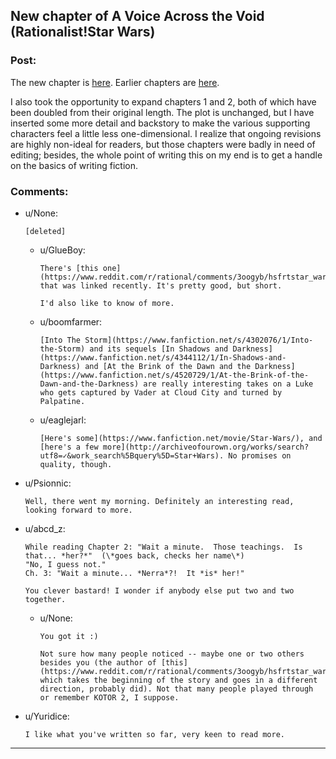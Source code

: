 ## New chapter of A Voice Across the Void (Rationalist!Star Wars)

### Post:

The new chapter is [here](http://zoltanberrigomo.tumblr.com/post/133818185152/ch-6-an-opportunity). Earlier chapters are [here](http://zoltanberrigomo.tumblr.com/post/133818575647/a-voice-across-the-void). 

I also took the opportunity to expand chapters 1 and 2, both of which have been doubled from their original length. The plot is unchanged, but I have inserted some more detail and backstory to make the various supporting characters feel a little less one-dimensional. I realize that ongoing revisions are highly non-ideal for readers, but those chapters were badly in need of editing; besides, the whole point of writing this on my end is to get a handle on the basics of writing fiction. 

### Comments:

- u/None:
  ```
  [deleted]
  ```

  - u/GlueBoy:
    ```
    There's [this one](https://www.reddit.com/r/rational/comments/3oogyb/hsfrtstar_wars_au_timeless_warrior/) that was linked recently. It's pretty good, but short. 

    I'd also like to know of more.
    ```

  - u/boomfarmer:
    ```
    [Into The Storm](https://www.fanfiction.net/s/4302076/1/Into-the-Storm) and its sequels [In Shadows and Darkness](https://www.fanfiction.net/s/4344112/1/In-Shadows-and-Darkness) and [At the Brink of the Dawn and the Darkness](https://www.fanfiction.net/s/4520729/1/At-the-Brink-of-the-Dawn-and-the-Darkness) are really interesting takes on a Luke who gets captured by Vader at Cloud City and turned by Palpatine.
    ```

  - u/eaglejarl:
    ```
    [Here's some](https://www.fanfiction.net/movie/Star-Wars/), and [here's a few more](http://archiveofourown.org/works/search?utf8=✓&work_search%5Bquery%5D=Star+Wars). No promises on quality, though.
    ```

- u/Psionnic:
  ```
  Well, there went my morning. Definitely an interesting read, looking forward to more.
  ```

- u/abcd_z:
  ```
  While reading Chapter 2: "Wait a minute.  Those teachings.  Is that... *her?*"  (\*goes back, checks her name\*)  
  "No, I guess not."  
  Ch. 3: "Wait a minute... *Nerra*?!  It *is* her!"  

  You clever bastard! I wonder if anybody else put two and two together.
  ```

  - u/None:
    ```
    You got it :) 

    Not sure how many people noticed -- maybe one or two others besides you (the author of [this](https://www.reddit.com/r/rational/comments/3oogyb/hsfrtstar_wars_au_timeless_warrior/), which takes the beginning of the story and goes in a different direction, probably did). Not that many people played through or remember KOTOR 2, I suppose.
    ```

- u/Yuridice:
  ```
  I like what you've written so far, very keen to read more.
  ```

---


